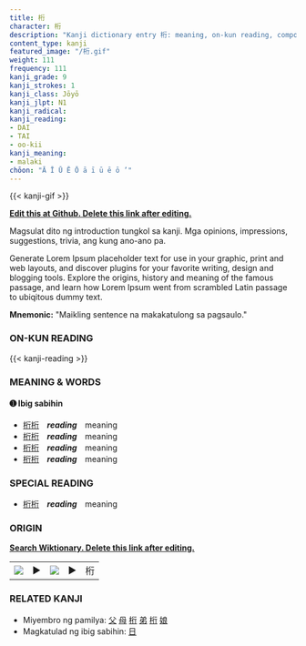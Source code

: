 ```yaml
---
title: 桁
character: 桁
description: "Kanji dictionary entry 桁: meaning, on-kun reading, compounds, origin, related kanji"
content_type: kanji
featured_image: "/桁.gif"
weight: 111
frequency: 111
kanji_grade: 9
kanji_strokes: 1
kanji_class: Jōyō
kanji_jlpt: N1
kanji_radical: 
kanji_reading: 
- DAI
- TAI
- oo-kii
kanji_meaning:
- malaki
chōon: "Ā Ī Ū Ē Ō ā ī ū ē ō ’"
---
```

[//]: # (Don't edit the line below. Kanji animated GIF code is automatically generated.)
{{< kanji-gif >}}

[//]: # (Edit below this line.)

**[Edit this at Github. Delete this link after editing.](https://github.com/tim0g/tim/tree/main/content/kanji/桁/index.md)**

Magsulat dito ng introduction tungkol sa kanji. Mga opinions, impressions, suggestions, trivia, ang kung ano-ano pa.

Generate Lorem Ipsum placeholder text for use in your graphic, print and web layouts, and discover plugins for your favorite writing, design and blogging tools. Explore the origins, history and meaning of the famous passage, and learn how Lorem Ipsum went from scrambled Latin passage to ubiqitous dummy text.
 
**Mnemonic:** "Maikling sentence na makakatulong sa pagsaulo."

### ON-KUN READING

[//]: # (Don't edit the line below. ON-KUN READING code is automatically generated.)
{{< kanji-reading >}}

### MEANING & WORDS

#### ➊ **Ibig sabihin**
  - [桁](../桁)[桁](../桁)　***reading***　meaning
  - [桁](../桁)[桁](../桁)　***reading***　meaning
  - [桁](../桁)[桁](../桁)　***reading***　meaning
  - [桁](../桁)[桁](../桁)　***reading***　meaning

### SPECIAL READING
  - [桁](../桁)[桁](../桁)　***reading***　meaning

### ORIGIN

**[Search Wiktionary. Delete this link after editing.](https://wiktionary.org/wiki/桁)**
<table class="kanji-table"><tr><td>
<img src="60px-桁-bronze.svg.png">
</td><td>▶</td><td>
<img src="60px-桁-oracle.svg.png">
</td><td>▶</td>
<td class="kanji-origin">桁</td>
</tr></table>

### RELATED KANJI
- Miyembro ng pamilya: [父](../父) [母](../母) [桁](../桁) [弟](../弟) [桁](../桁) [娘](../娘)
- Magkatulad ng ibig sabihin: [日](../日)
